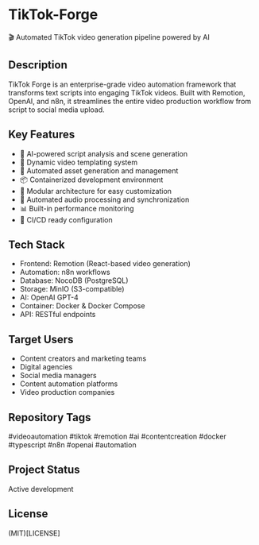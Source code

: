# TikTok-Forge
🎬 Automated TikTok video generation pipeline powered by AI

## Description
TikTok Forge is an enterprise-grade video automation framework that transforms text scripts into engaging TikTok videos. Built with Remotion, OpenAI, and n8n, it streamlines the entire video production workflow from script to social media upload.

## Key Features
- 🤖 AI-powered script analysis and scene generation
- 🎨 Dynamic video templating system
- 🔄 Automated asset generation and management
- 📦 Containerized development environment
- 🔌 Modular architecture for easy customization
- 🎵 Automated audio processing and synchronization
- 📊 Built-in performance monitoring
- 🔄 CI/CD ready configuration

## Tech Stack
- Frontend: Remotion (React-based video generation)
- Automation: n8n workflows
- Database: NocoDB (PostgreSQL)
- Storage: MinIO (S3-compatible)
- AI: OpenAI GPT-4
- Container: Docker & Docker Compose
- API: RESTful endpoints

## Target Users
- Content creators and marketing teams
- Digital agencies
- Social media managers
- Content automation platforms
- Video production companies

## Repository Tags
#videoautomation #tiktok #remotion #ai #contentcreation #docker #typescript #n8n #openai #automation

## Project Status
Active development

## License
(MIT)[LICENSE]
